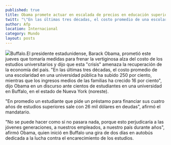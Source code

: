 ```yaml
---
published: true
title: Obama promete actuar en escalada de precios en educación superior
twitt: "\"En las últimas tres décadas, el costo promedio de una escolaridad en una universidad pública ha subido 250 por ciento, mientras que los ingresos medios de las familias ha crecido 16 por ciento\", dijo Obama."
author: Afp
location: Internacional
category: Mundo
layout: posts
---
```


![](http://i.imgur.com/M69H5Bom.jpg)Buffalo.El presidente estadunidense, Barack Obama, prometió este jueves que tomaría medidas para frenar la vertiginosa alza del costo de los estudios universitarios y dijo que esta "crisis" amenaza la recuperación de la economía del país.
"En las últimas tres décadas, el costo promedio de una escolaridad en una universidad pública ha subido 250 por ciento, mientras que los ingresos medios de las familias ha crecido 16 por ciento", dijo Obama en un discurso ante cientos de estudiantes en una universidad en Buffalo, en el estado de Nueva York (noreste).

"En promedio un estudiante que pide un préstamo para financiar sus cuatro años de estudios superiores sale con 26 mil dólares en deudas", afirmó el mandatario.

"No se puede hacer como si no pasara nada, porque esto perjudicaría a las jóvenes generaciones, a nuestros empleados, a nuestro país durante años", afirmó Obama, quien inició en Buffalo una gira de dos días en autobús dedicada a la lucha contra el encarecimiento de los estudios.
